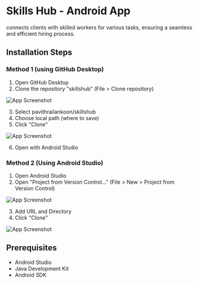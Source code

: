 
# Skills Hub - Android App

connects clients with skilled workers for various tasks, ensuring a seamless and efficient hiring process.



## Installation Steps
### Method 1 (using GitHub Desktop)

1. Open GitHub Desktop
2. Clone the repository "skillshub" (File > Clone repository)

![App Screenshot](https://blogger.googleusercontent.com/img/a/AVvXsEhAi48zOw-gzMjAUhqm1VXb1d_ND2ujAehQDcSGQ2OpCwT6y9Hp4OJPdyHMCDn2UPmpt0qhNlNpYCCqgT-BXYbfZ1Z-x8-0pPG7v-GLUxpb5TEMAyCm4izTdaC5NfAaZMEshwKeqWpbYLnYLmm-vTZNoeq1KIGjLOOSWJA3tmmNGqE1ujwK6zwREiJ2meE)

3. Select pavithrailankoon/skillshub
4. Choose local path (where to save)
5. Click "Clone"

![App Screenshot](https://blogger.googleusercontent.com/img/a/AVvXsEjEd_9w6Nv0jfVC-BpWkbjZsPEGU0WjaxTK4Zh3_oy4NkRiYbVzK0QIPbm4noVpTZY-6-h2LsYORwgEfCnf6VnJjEOyOKVaOYfMgbCmtUR-wgpmkG4ybrz5htlFuzjSzwzALHSl47wAwGdaCuhXfLAVXcq52SaFbY1hjAElEXtn2VkCN-rs5VAtRh844RA)

6. Open with Android Studio

### Method 2 (Using Android Studio)

1. Open Android Studio
2. Open "Project from Version Control..." (File > New > Project from Version Control)

![App Screenshot](https://blogger.googleusercontent.com/img/a/AVvXsEgaXTwf_ohE3qnPee4HTCD6JWZ2DiivBh5riG1_dhu8l03v0K3lh0fq9tWrgmXv65jQiCt7TKVOxwX3EEdFctZAC3rPM0w_HEiXaGWmwJA_0IU1nzBgcTFvd3rg_Jpstj5aDkGZnCYRMHUwxQenqdaJh8mSfdABebJkn2HM3VElmYVveV5rSsZjMUhuf_A)

3. Add URL and Directory
4. Click "Clone"

![App Screenshot](https://blogger.googleusercontent.com/img/a/AVvXsEg5nBo1gBZjRqFVEgeYMB9DTUetBvDJDQnK8fxXPogg15tiBEOOtrwckzmOPnesXpAyweBv_bRSfAtuLLcyaqSljge2M2RqR9VwBK_KgMGSOfK3Yo29ltuhD0OOyd8UaAibXD2MwFbbsk6YDmTN_151vdsmQg01elO4GXDD1PbwcF7pvL7dk47FUJlvmMU)


## Prerequisites

- Android Studio
- Java Development Kit
- Android SDK



